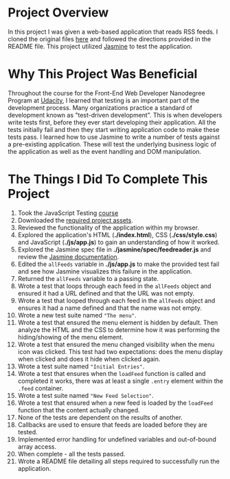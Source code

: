 # Project Overview

In this project I was given a web-based application that reads RSS feeds. I cloned the original files [here](https://github.com/udacity/frontend-nanodegree-feedreader) and followed the directions provided in the README file. This project utilized [Jasmine](http://jasmine.github.io/) to test the application. 

# Why This Project Was Beneficial
Throughout the course for the Front-End Web Developer Nanodegree Program at [Udacity](http://www.udacity.com), I learned that testing is an important part of the development process. Many organizations practice a standard of development known as "test-driven development". This is when developers write tests first, before they ever start developing their application. All the tests initially fail and then they start writing application code to make these tests pass. I learned how to use Jasmine to write a number of tests against a pre-existing application. These will test the underlying business logic of the application as well as the event handling and DOM manipulation.

# The Things I Did To Complete This Project

1. Took the JavaScript Testing [course](https://www.udacity.com/course/ud549)
2. Downloaded the [required project assets](http://github.com/udacity/frontend-nanodegree-feedreader).
3. Reviewed the functionality of the application within my browser.
4. Explored the application's HTML (**./index.html**), CSS (**./css/style.css**) and JavaScript (**./js/app.js**) to gain an understanding of how it worked.
5. Explored the Jasmine spec file in **./jasmine/spec/feedreader.js** and review the [Jasmine documentation](http://jasmine.github.io).
6. Edited the `allFeeds` variable in **./js/app.js** to make the provided test fail and see how Jasmine visualizes this failure in the application.
7. Returned the `allFeeds` variable to a passing state.
8. Wrote a test that loops through each feed in the `allFeeds` object and ensured it had a URL defined and that the URL was not empty.
9. Wrote a test that looped through each feed in the `allFeeds` object and ensures it had a name defined and that the name was not empty.
10. Wrote a new test suite named `"The menu"`.
11. Wrote a test that ensured the menu element is hidden by default. Then analyze the HTML and the CSS to determine how it was performing the hiding/showing of the menu element.
12. Wrote a test that ensured the menu changed visibility when the menu icon was clicked. This test had two expectations: does the menu display when clicked and does it hide when clicked again.
13. Wrote a test suite named `"Initial Entries"`.
14. Wrote a test that ensures when the `loadFeed` function is called and completed it works, there was at least a single `.entry` element within the `.feed` container.
15. Wrote a test suite named `"New Feed Selection"`.
16. Wrote a test that ensured when a new feed is loaded by the `loadFeed` function that the content actually changed.
17. None of the tests are dependent on the results of another.
18. Callbacks are used to ensure that feeds are loaded before they are tested.
19. Implemented error handling for undefined variables and out-of-bound array access.
20. When complete - all the tests passed. 
21. Wrote a README file detailing all steps required to successfully run the application.